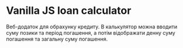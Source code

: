 # Vanilla JS loan calculator

Веб-додаток для обрахунку кредиту. В калькулятор можна вводити суму позики та період погашення, а потім відображати денну суму погашення та загальну суму погашення.

